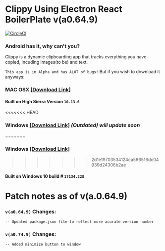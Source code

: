 # Clippy Using Electron React BoilerPlate v(a0.64.9)

[![CircleCI](https://circleci.com/gh/Jarmahent/Clippy.svg?style=svg)](https://circleci.com/gh/Jarmahent/Clippy)

### Android has it, why can't you?

Clippy is a dynamic clipboarding app that tracks everything you have copied, incuding images(to be) and text.

`This app is in Alpha and has ALOT of bugs!`
But if you wish to download it anyways:

### MAC OSX [[Download Link]](https://www.dropbox.com/s/dxw0o0t8mix8kml/Clippy-0.64.9-mac.zip?dl=0)

#### Built on High Sierra Version `10.13.6`

<<<<<<< HEAD

### Windows [[Download Link]](https://www.dropbox.com/s/315fd4zv20ewwc6/Clippy%20Setup%201.0.0.rar?dl=0) _*(Outdated) will update soon*_

=======

### Windows [[Download Link]](https://www.dropbox.com/s/mdz3a8r0hc020u8/Clippy%200.64.9.zip?dl=0)

> > > > > > > 2d1e19703534124ca566516dc04939d24306b2ae

#### Built on Windows 10 build # `17134.228`

# Patch notes as of v(a.0.64.9)

### `v(a0.64.9)` Changes:

`-- Updated package.json file to reflect more acurate version number`

### `v(a0.74.9)` Changes:

`-- Added minimize button to window`
